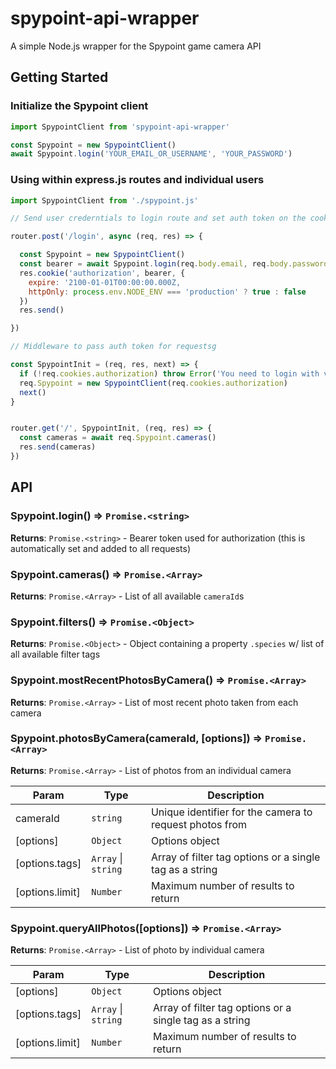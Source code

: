 # spypoint-api-wrapper
A simple Node.js wrapper for the Spypoint game camera API

## Getting Started

### Initialize the Spypoint client

```js
import SpypointClient from 'spypoint-api-wrapper'

const Spypoint = new SpypointClient()
await Spypoint.login('YOUR_EMAIL_OR_USERNAME', 'YOUR_PASSWORD')
```

### Using within express.js routes and individual users

```js
import SpypointClient from './spypoint.js'

// Send user crederntials to login route and set auth token on the cookie

router.post('/login', async (req, res) => {

  const Spypoint = new SpypointClient()
  const bearer = await Spypoint.login(req.body.email, req.body.password)
  res.cookie('authorization', bearer, {
    expire: '2100-01-01T00:00:00.000Z,
    httpOnly: process.env.NODE_ENV === 'production' ? true : false
  })
  res.send()

})

// Middleware to pass auth token for requestsg

const SpypointInit = (req, res, next) => {
  if (!req.cookies.authorization) throw Error('You need to login with valid credentials first!')
  req.Spypoint = new SpypointClient(req.cookies.authorization)
  next()
}


router.get('/', SpypointInit, (req, res) => {
  const cameras = await req.Spypoint.cameras()
  res.send(cameras)
})

```
## API

<a name="Spypoint.login()"></a>

### Spypoint.login() ⇒ <code>Promise.&lt;string&gt;</code>

**Returns**: <code>Promise.&lt;string&gt;</code> - Bearer token used for authorization (this is automatically set and added to all requests)

<a name="Spypoint.cameras()"></a>

### Spypoint.cameras() ⇒ <code>Promise.&lt;Array&gt;</code>

**Returns**: <code>Promise.&lt;Array&gt;</code> - List of all available `cameraId`s

<a name="Spypoint.filters"></a>

### Spypoint.filters() ⇒ <code>Promise.&lt;Object&gt;</code>

**Returns**: <code>Promise.&lt;Object&gt;</code> - Object containing a property `.species` w/ list of all available filter tags

<a name="Spypoint.mostRecentPhotosByCamera"></a>

### Spypoint.mostRecentPhotosByCamera() ⇒ <code>Promise.&lt;Array&gt;</code>

**Returns**: <code>Promise.&lt;Array&gt;</code> - List of most recent photo taken from each camera

<a name="Spypoint.photosByCamera"></a>

### Spypoint.photosByCamera(cameraId, [options]) ⇒ <code>Promise.&lt;Array&gt;</code>

**Returns**: <code>Promise.&lt;Array&gt;</code> - List of photos from an individual camera 

| Param | Type | Description |
| --- | --- | --- |
| cameraId | <code>string</code> | Unique identifier for the camera to request photos from
| [options] | <code>Object</code> | Options object |
| [options.tags] | <code>Array</code> \| <code>string</code> | Array of filter tag options or a single tag as a string |
| [options.limit] | <code>Number</code> | Maximum number of results to return |

<a name="Spypoint.queryAllPhotos"></a>

### Spypoint.queryAllPhotos([options]) ⇒ <code>Promise.&lt;Array&gt;</code>

**Returns**: <code>Promise.&lt;Array&gt;</code> - List of photo by individual camera 

| Param | Type | Description |
| --- | --- | --- |
| [options] | <code>Object</code> | Options object |
| [options.tags] | <code>Array</code> \| <code>string</code> | Array of filter tag options or a single tag as a string |
| [options.limit] | <code>Number</code> | Maximum number of results to return |


